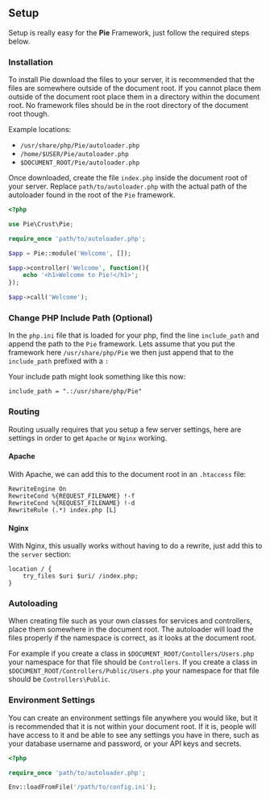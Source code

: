 ## Setup

Setup is really easy for the **Pie** Framework, just follow the required steps below.

### Installation

To install Pie download the files to your server, it is recommended that the files are somewhere outside of the document root. If you cannot place them outside of the document root place them in a directory within the document root. No framework files should be in the root directory of the document root though.

Example locations:

* `/usr/share/php/Pie/autoloader.php`
* `/home/$USER/Pie/autoloader.php`
* `$DOCUMENT_ROOT/Pie/autoloader.php`

Once downloaded, create the file `index.php` inside the document root of your server. Replace `path/to/autoloader.php` with the actual path of the autoloader found in the root of the `Pie` framework.

```php
<?php

use Pie\Crust\Pie;

require_once 'path/to/autoloader.php';

$app = Pie::module('Welcome', []);

$app->controller('Welcome', function(){
    echo '<h1>Welcome to Pie!</h1>';
});

$app->call('Welcome');
```

### Change PHP Include Path (Optional)

In the `php.ini` file that is loaded for your php, find the line `include_path` and append the path to the `Pie` framework. Lets assume that you put the framework here `/usr/share/php/Pie` we then just append that to the `include_path` prefixed with a `:`

Your include path might look something like this now:

```
include_path = ".:/usr/share/php/Pie"
```

### Routing

Routing usually requires that you setup a few server settings, here are settings in order to get `Apache` or `Nginx` working.

#### Apache

With Apache, we can add this to the document root in an `.htaccess` file:

```
RewriteEngine On
RewriteCond %{REQUEST_FILENAME} !-f
RewriteCond %{REQUEST_FILENAME} !-d
RewriteRule (.*) index.php [L]
```

#### Nginx

With Nginx, this usually works without having to do a rewrite, just add this to the `server` section:

```
location / {
    try_files $uri $uri/ /index.php;
}
```

### Autoloading

When creating file such as your own classes for services and controllers, place them somewhere in the document root. The autoloader will load the files properly if the namespace is correct, as it looks at the document root.

For example if you create a class in `$DOCUMENT_ROOT/Contollers/Users.php` your namespace for that file should be `Controllers`. If you create a class in `$DOCUMENT_ROOT/Controllers/Public/Users.php` your namespace for that file should be `Controllers\Public`.

### Environment Settings

You can create an environment settings file anywhere you would like, but it is recommended that it is not within your document root. If it is, people will have access to it and be able to see any settings you have in there, such as your database username and password, or your API keys and secrets.

```php
<?php

require_once 'path/to/autoloader.php';

Env::loadFromFile('/path/to/config.ini');
```